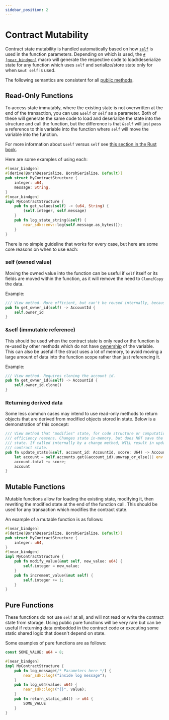 ```yaml
---
sidebar_position: 2
---
```


# Contract Mutability

Contract state mutability is handled automatically based on how [`self`](https://doc.rust-lang.org/std/keyword.self.html) is used in the function parameters. Depending on which is used, the [`#[near_bindgen]`](../contract-structure/near-bindgen.md) macro will generate the respective code to load/deserialize state for any function which uses `self` and serialize/store state only for when `&mut self` is used.

The following semantics are consistent for all [public methods](public-methods.md).

## Read-Only Functions

To access state immutably, where the existing state is not overwritten at the end of the transaction, you can use `&self` or `self` as a parameter. Both of these will generate the same code to load and deserialize the state into the structure and call the function, but the difference is that `&self` will just pass a reference to this variable into the function where `self` will move the variable into the function.

For more information about `&self` versus `self` see [this section in the Rust book](https://doc.rust-lang.org/stable/book/ch05-03-method-syntax.html?highlight=capture%20self#defining-methods).

Here are some examples of using each:

```rust
#[near_bindgen]
#[derive(BorshDeserialize, BorshSerialize, Default)]
pub struct MyContractStructure {
    integer: u64,
    message: String,
}
#[near_bindgen]
impl MyContractStructure {
    pub fn get_values(self) -> (u64, String) {
        (self.integer, self.message)
    }
    pub fn log_state_string(&self) {
        near_sdk::env::log(self.message.as_bytes());
    }
}
```

There is no simple guideline that works for every case, but here are some core reasons on when to use each:

### self (owned value)

Moving the owned value into the function can be useful if `self` itself or its fields are moved within the function, as it will remove the need to `Clone`/`Copy` the data.

Example:

```rust
/// View method. More efficient, but can't be reused internally, because it consumes self.
pub fn get_owner_id(self) -> AccountId {
    self.owner_id
}
```

### &self (immutable reference)

This should be used when the contract state is only read or the function is re-used by other methods which do not have [ownership](https://doc.rust-lang.org/book/ch04-01-what-is-ownership.html) of the variable. This can also be useful if the struct uses a lot of memory, to avoid moving a large amount of data into the function scope rather than just referencing it.

Example:

```rust
/// View method. Requires cloning the account id.
pub fn get_owner_id(&self) -> AccountId {
    self.owner_id.clone()
}
```

### Returning derived data

Some less common cases may intend to use read-only methods to return objects that are derived from modified objects stored in state. Below is a demonstration of this concept:

```rust
/// View method that "modifies" state, for code structure or computational
/// efficiency reasons. Changes state in-memory, but does NOT save the new
/// state. If called internally by a change method, WILL result in updated
/// contract state.
pub fn update_stats(&self, account_id: AccountId, score: U64) -> Account {
    let account = self.accounts.get(&account_id).unwrap_or_else(|| env::panic_str("ERR_ACCT_NOT_FOUND"));
    account.total += score;
    account
}
```

## Mutable Functions

Mutable functions allow for loading the existing state, modifying it, then rewriting the modified state at the end of the function call. This should be used for any transaction which modifies the contract state.

An example of a mutable function is as follows:

```rust
#[near_bindgen]
#[derive(BorshDeserialize, BorshSerialize, Default)]
pub struct MyContractStructure {
    integer: u64,
}
#[near_bindgen]
impl MyContractStructure {
    pub fn modify_value(&mut self, new_value: u64) {
        self.integer = new_value;
    }
    pub fn increment_value(&mut self) {
        self.integer += 1;
    }
}
```

## Pure Functions

These functions do not use `self` at all, and will not read or write the contract state from storage. Using public pure functions will be very rare but can be useful if returning data embedded in the contract code or executing some static shared logic that doesn't depend on state.

Some examples of pure functions are as follows:

```rust
const SOME_VALUE: u64 = 8;

#[near_bindgen]
impl MyContractStructure {
    pub fn log_message(/* Parameters here */) {
        near_sdk::log!("inside log message");
    }
    pub fn log_u64(value: u64) {
        near_sdk::log!("{}", value);
    }
    pub fn return_static_u64() -> u64 {
        SOME_VALUE
    }
}
```
